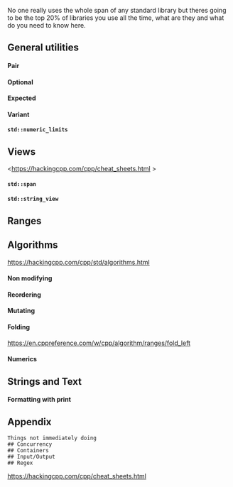 No one really uses the whole span of any standard library but theres going to be the top 20% of libraries you use all the time, what are they and what do you need to know here.
## General utilities
#### Pair
#### Optional
#### Expected
#### Variant
#### `std::numeric_limits`
## Views
<https://hackingcpp.com/cpp/cheat_sheets.html >
#### `std::span`
#### `std::string_view`
## Ranges

## Algorithms
<https://hackingcpp.com/cpp/std/algorithms.html>
#### Non modifying
#### Reordering

#### Mutating

#### Folding
<https://en.cppreference.com/w/cpp/algorithm/ranges/fold_left>
#### Numerics

## Strings and Text
#### Formatting with print
## Appendix

```
Things not immediately doing
## Concurrency
## Containers
## Input/Output
## Regex
```

<https://hackingcpp.com/cpp/cheat_sheets.html>
